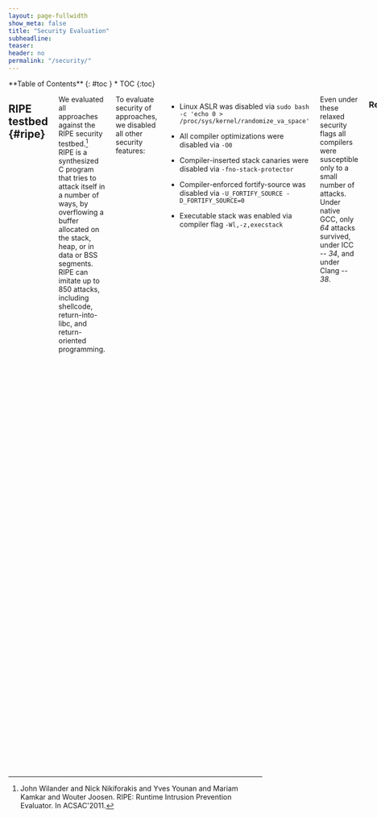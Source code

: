 ```yaml
---
layout: page-fullwidth
show_meta: false
title: "Security Evaluation"
subheadline:
teaser:
header: no
permalink: "/security/"
---
```


<div class="row">
<div class="medium-4 medium-push-8 columns" markdown="1">
<div class="panel radius" markdown="1">
**Table of Contents**
{: #toc }
*  TOC
{:toc}
</div>
</div><!-- /.medium-4.columns -->



<div class="medium-8 medium-pull-4 columns" markdown="1">

## RIPE testbed  {#ripe}

We evaluated all approaches against the RIPE security testbed.[^ripe] RIPE is a synthesized C program that tries to attack itself in a number of ways, by overflowing a buffer allocated on the stack, heap, or in data or BSS segments. RIPE can imitate up to 850 attacks, including shellcode, return-into-libc, and return-oriented programming.

To evaluate security of approaches, we disabled all other security features:

* Linux ASLR was disabled via `sudo bash -c 'echo 0 > /proc/sys/kernel/randomize_va_space'`

* All compiler optimizations were disabled via `-O0`

* Compiler-inserted stack canaries were disabled via `-fno-stack-protector`

* Compiler-enforced fortify-source was disabled via `-U_FORTIFY_SOURCE -D_FORTIFY_SOURCE=0`

* Executable stack was enabled via compiler flag `-Wl,-z,execstack`

Even under these relaxed security flags all compilers were susceptible only to a small number of attacks. Under native GCC, only *64* attacks survived, under ICC -- *34*, and under Clang -- *38*.

### Results

| Approach                   | Working attacks |
|:---------------------------|----------------:|
| MPX (GCC) default*         | **41/64** (all memcpy and intra-object overflows) |
| MPX (GCC)                  | **0/64** (no working attacks) |
| MPX (GCC) no narrow bounds | **14/64** (all intra-object overflows)   |
|----
| MPX (ICC)                  | **0/34** (no working attacks) |
| MPX (ICC) no narrow bounds | **14/34** (all intra-object overflows) |
|----
| AddressSanitizer           | **12/64** (all intra-object overflows) |
| SoftBound                  | **14/38** (all intra-object overflows) |
| SafeCode                   | **14/38** (all intra-object overflows) |

{% include alert text='**Note 1**. In Col. 2, **41/64** means that 64 attacks were successful in native GCC version, and 41 attacks remained in MPX version.' %}
{% include alert text='**Note 2**. The "default" version of GCC-MPX means without `-fchkp-first-field-has-own-bounds` and with `BNDPRESERVE=0`, see below.' %}

Surprisingly, a default GCC-MPX version showed very poor results, with 41 attacks (or 64% of all possible attacks) succeeding. As it turned out, the default GCC-MPX flags are sub-optimal. First, we found a [bug](https://gcc.gnu.org/bugzilla/show_bug.cgi?id=78631) in the `memcpy` wrapper which forced bounds registers to be nullified, so the bounds checks on `memcpy` were rendered useless. This bug disappears if `BNDPRESERVE` is manually set to one. Second, the MPX pass in GCC does not narrow bounds for the first field of a struct by default, in contrast to ICC which is more strict. To catch intra-object overflows happening in the first field of structs one needs to pass the `-fchkp-first-field-has-own-bounds` flag to GCC. When we enabled these two flags, all attacks were prevented; all next rows in the table were tested with these flags.

Other results are expected. MPX versions without narrowing of bounds overlook 14 intra-object overflow attacks, where a vulnerable buffer and a victim object live in the same struct. The same attacks are overlooked by AddressSanitizer, SoftBound, and SafeCode. Interestingly, AddressSanitizer has 12 working attacks, i.e., two attacks less than other approaches. Though we did not inspect this in detail, AddressSanitizer was able to prevent two shellcode intra-object attacks on the heap.

We performed the same experiment with *only-writes* versions of these approaches, and the results were exactly the same. This is explained by the fact that RIPE constructs only control-flow hijacking attacks and not information leaks (which could escape only-writes protection).


### More details

Below are the logs which show which attacks worked under each approach.

* Native versions:

  * [GCC]({{ site.url }}{{ site.baseurl }}/code/ripe/gcc_native.txt)

  * [ICC]({{ site.url }}{{ site.baseurl }}/code/ripe/icc_native.txt)

  * [Clang]({{ site.url }}{{ site.baseurl }}/code/ripe/clang_native.txt)

* MPX versions:

  * [GCC default]({{ site.url }}{{ site.baseurl }}/code/ripe/badgcc_mpx.txt)

  * [GCC]({{ site.url }}{{ site.baseurl }}/code/ripe/gcc_mpx.txt)

  * [GCC only-writes]({{ site.url }}{{ site.baseurl }}/code/ripe/gcc_mpx_only_write.txt)

  * [GCC no narrow bounds]({{ site.url }}{{ site.baseurl }}/code/ripe/gcc_mpx_no_narrow_bounds.txt)

  * [GCC no narrow bounds only-writes]({{ site.url }}{{ site.baseurl }}/code/ripe/gcc_mpx_no_narrow_bounds_only_write.txt)

  * [ICC]({{ site.url }}{{ site.baseurl }}/code/ripe/icc_mpx.txt)

  * [ICC only-writes]({{ site.url }}{{ site.baseurl }}/code/ripe/icc_mpx_only_write.txt)

  * [ICC no narrow bounds]({{ site.url }}{{ site.baseurl }}/code/ripe/icc_mpx_no_narrow_bounds.txt)

  * [ICC no narrow bounds only-writes]({{ site.url }}{{ site.baseurl }}/code/ripe/icc_mpx_no_narrow_bounds_only_write.txt)

* AddressSanitizer versions:

  * [full]({{ site.url }}{{ site.baseurl }}/code/ripe/gcc_asan.txt)

  * [only-writes]({{ site.url }}{{ site.baseurl }}/code/ripe/gcc_asan_only_write.txt)

* [SoftBound]({{ site.url }}{{ site.baseurl }}/code/ripe/clang_softbound.txt)

* [SafeCode]({{ site.url }}{{ site.baseurl }}/code/ripe/clang_safecode.txt)


<small markdown="1">[Up to table of contents](#toc)</small>
{: .text-right }

</div><!-- /.medium-8.columns -->
</div><!-- /.row -->

[^ripe]: John Wilander and Nick Nikiforakis and Yves Younan and Mariam Kamkar and Wouter Joosen. RIPE: Runtime Intrusion Prevention Evaluator. In ACSAC'2011.